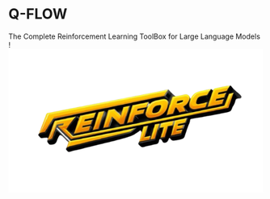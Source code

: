 # Q-FLOW
The Complete Reinforcement Learning ToolBox for Large Language Models !
![Alt Text](images/image.png)
